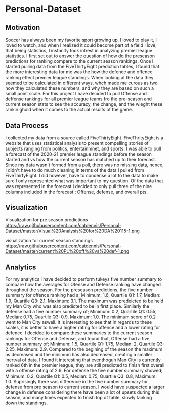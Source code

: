 # Personal-Dataset
## Motivation
Soccer has always been my favorite sport growing up. I loved to play it, I loved to watch, and when I realized it could become part of a field I love, that being statistics, I instanlty took intrest in analyzing premier league statistics. I first set out to answer the question of how do the preseason predictions for ranking compare to the current season rankings. Once I started pulling data from the FiveThirtyEight prediction tables, I found that the more interesting data for me was the how the defence and offence ranking effect premier league standings. When looking at the data they seemed to be calculated in different ways, whch made me curous as two how they calculated these numbers, and why they are based on such a small point scale. For this project I have decided to pull Offense and deffense rankings for all premier league teams fro the pre-season and current season stats to see the accuracy, the change, and the wieght these rankin ghold when it comes to the actual results of the game.

## Data Process
I collected my data from a source called FiveThirtyEight. FiveThrityEight is a website that uses statistical analysis to present compelling stories of subjects ranging from politics, entertainmnet, and sports. I was able to pull a forecast of the 2020-21 premier league standings before the season started and vs how the current season has matched up to their forecast. Since my data wasn't formed from a poll, there was no missing data, hence, I didn't have to do much cleaning in terms of the data I pulled from FiveThirtyEight. I did however, have to condense a lot fo the data to make sure I only represented what was important to my question. Of the data that was represented in the forecast I decided to only pull three of the nine columns included in the forecast.; Offense, defense, and overall pts. 

## Visualization
Visualization for pre season predictions
https://raw.githubusercontent.com/catdennis/Personal-Dataset/master/Visual%20Analysis%20for%20DA%20115-1.png

visualization for current season standings
https://raw.githubusercontent.com/catdennis/Personal-Dataset/master/current%20PL%20off%20vs%20def-1.png

## Analytics
For my analytics I have decided to perform tukeys five number summary to compare how the averages for Ofense and Defense ranking have changed throughout the season. For the preseason predictions, the five number summary for offence ranking had a;
Minimum: 1.6, Quartile Q1: 1.7, Median: 1.9, Quartile Q3: 2.1, Maximum: 3.1. 
The maximum was predeicted to be held my Man City who was also predicted to be in first place. Similarly the defense had a five number summary of;
Minimum: 0.2, Quartile Q1: 0.55, Median: 0.75, Quartile Q3: 0.9, Maximum: 1.0. 
The minimum score of 0.2 went to Man City aswell. It is interesting to see that in regards to these scales, it is better to have a higher rating for offence and a lower rating for defence.
I decided to compare these summaries to the current season rankings for Offense and Defense, and found that, Offense had a five number summary of;
Minimum: 1.5, Quartile Q1: 1.75, Median: 2, Quartile Q3: 2.25, Maximum: 2.9. 
Compared to the begining of the season the maximum as decreased and the minimum has also decreased, creating a smaller inertval of data. I found it interesting that eventhoguh Man City is currently ranked 6th in the premier league, they are still predicted to finish first overall with a offense rating of 2.9. For defense the five number summary showed;
Minimum: 0.2, Quartile Q1: 0.5, Median: 0.75, Quartile Q3: 0.8, Maximum: 1.0. 
Suprisingly there was difference in the five number summary for defense from pre season to current season. I would have suspected a larger change in defense considering there have been a lot of upsets during this season, and many times expected to finish top of table, slowly tanking down the standings.

